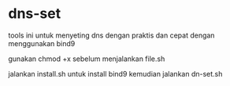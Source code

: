 # dns-set
tools ini untuk menyeting dns dengan praktis dan cepat
dengan menggunakan bind9

gunakan chmod +x sebelum menjalankan file.sh

jalankan install.sh untuk install bind9
 kemudian jalankan dn-set.sh
